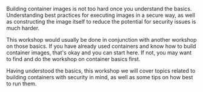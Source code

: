 Building container images is not too hard once you understand the basics. Understanding best practices for executing images in a secure way, as well as constructing the image itself to reduce the potential for security issues is much harder.

This workshop would usually be done in conjunction with another workshop on those basics. If you have already used containers and know how to build container images, that's okay and you can start here. If not, you may want to find and do the workshop on container basics first.

Having understood the basics, this workshop we will cover topics related to building containers with security in mind, as well as some tips on how best to run them.
